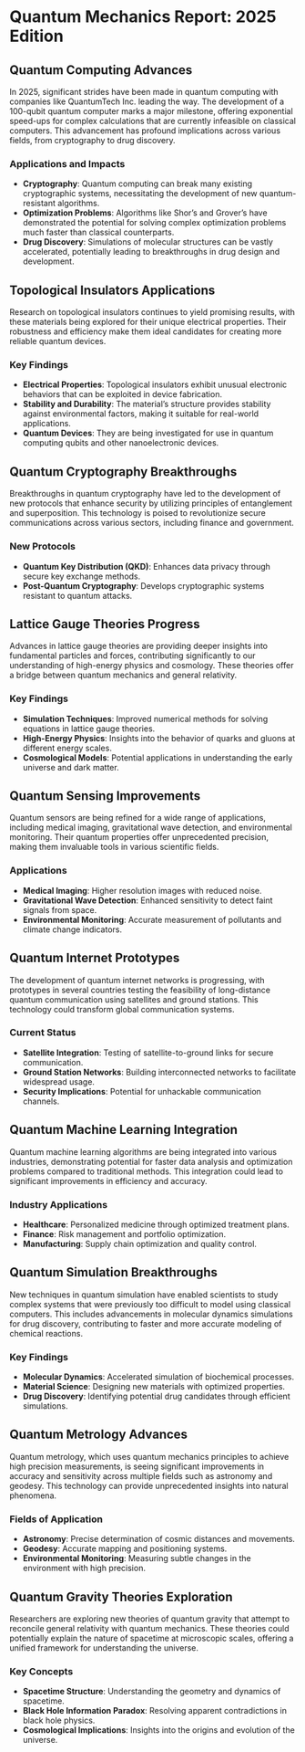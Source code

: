 # Quantum Mechanics Report: 2025 Edition

## Quantum Computing Advances
In 2025, significant strides have been made in quantum computing with companies like QuantumTech Inc. leading the way. The development of a 100-qubit quantum computer marks a major milestone, offering exponential speed-ups for complex calculations that are currently infeasible on classical computers. This advancement has profound implications across various fields, from cryptography to drug discovery.

### Applications and Impacts
- **Cryptography**: Quantum computing can break many existing cryptographic systems, necessitating the development of new quantum-resistant algorithms.
- **Optimization Problems**: Algorithms like Shor’s and Grover’s have demonstrated the potential for solving complex optimization problems much faster than classical counterparts.
- **Drug Discovery**: Simulations of molecular structures can be vastly accelerated, potentially leading to breakthroughs in drug design and development.

## Topological Insulators Applications
Research on topological insulators continues to yield promising results, with these materials being explored for their unique electrical properties. Their robustness and efficiency make them ideal candidates for creating more reliable quantum devices.

### Key Findings
- **Electrical Properties**: Topological insulators exhibit unusual electronic behaviors that can be exploited in device fabrication.
- **Stability and Durability**: The material’s structure provides stability against environmental factors, making it suitable for real-world applications.
- **Quantum Devices**: They are being investigated for use in quantum computing qubits and other nanoelectronic devices.

## Quantum Cryptography Breakthroughs
Breakthroughs in quantum cryptography have led to the development of new protocols that enhance security by utilizing principles of entanglement and superposition. This technology is poised to revolutionize secure communications across various sectors, including finance and government.

### New Protocols
- **Quantum Key Distribution (QKD)**: Enhances data privacy through secure key exchange methods.
- **Post-Quantum Cryptography**: Develops cryptographic systems resistant to quantum attacks.

## Lattice Gauge Theories Progress
Advances in lattice gauge theories are providing deeper insights into fundamental particles and forces, contributing significantly to our understanding of high-energy physics and cosmology. These theories offer a bridge between quantum mechanics and general relativity.

### Key Findings
- **Simulation Techniques**: Improved numerical methods for solving equations in lattice gauge theories.
- **High-Energy Physics**: Insights into the behavior of quarks and gluons at different energy scales.
- **Cosmological Models**: Potential applications in understanding the early universe and dark matter.

## Quantum Sensing Improvements
Quantum sensors are being refined for a wide range of applications, including medical imaging, gravitational wave detection, and environmental monitoring. Their quantum properties offer unprecedented precision, making them invaluable tools in various scientific fields.

### Applications
- **Medical Imaging**: Higher resolution images with reduced noise.
- **Gravitational Wave Detection**: Enhanced sensitivity to detect faint signals from space.
- **Environmental Monitoring**: Accurate measurement of pollutants and climate change indicators.

## Quantum Internet Prototypes
The development of quantum internet networks is progressing, with prototypes in several countries testing the feasibility of long-distance quantum communication using satellites and ground stations. This technology could transform global communication systems.

### Current Status
- **Satellite Integration**: Testing of satellite-to-ground links for secure communication.
- **Ground Station Networks**: Building interconnected networks to facilitate widespread usage.
- **Security Implications**: Potential for unhackable communication channels.

## Quantum Machine Learning Integration
Quantum machine learning algorithms are being integrated into various industries, demonstrating potential for faster data analysis and optimization problems compared to traditional methods. This integration could lead to significant improvements in efficiency and accuracy.

### Industry Applications
- **Healthcare**: Personalized medicine through optimized treatment plans.
- **Finance**: Risk management and portfolio optimization.
- **Manufacturing**: Supply chain optimization and quality control.

## Quantum Simulation Breakthroughs
New techniques in quantum simulation have enabled scientists to study complex systems that were previously too difficult to model using classical computers. This includes advancements in molecular dynamics simulations for drug discovery, contributing to faster and more accurate modeling of chemical reactions.

### Key Findings
- **Molecular Dynamics**: Accelerated simulation of biochemical processes.
- **Material Science**: Designing new materials with optimized properties.
- **Drug Discovery**: Identifying potential drug candidates through efficient simulations.

## Quantum Metrology Advances
Quantum metrology, which uses quantum mechanics principles to achieve high precision measurements, is seeing significant improvements in accuracy and sensitivity across multiple fields such as astronomy and geodesy. This technology can provide unprecedented insights into natural phenomena.

### Fields of Application
- **Astronomy**: Precise determination of cosmic distances and movements.
- **Geodesy**: Accurate mapping and positioning systems.
- **Environmental Monitoring**: Measuring subtle changes in the environment with high precision.

## Quantum Gravity Theories Exploration
Researchers are exploring new theories of quantum gravity that attempt to reconcile general relativity with quantum mechanics. These theories could potentially explain the nature of spacetime at microscopic scales, offering a unified framework for understanding the universe.

### Key Concepts
- **Spacetime Structure**: Understanding the geometry and dynamics of spacetime.
- **Black Hole Information Paradox**: Resolving apparent contradictions in black hole physics.
- **Cosmological Implications**: Insights into the origins and evolution of the universe.